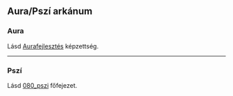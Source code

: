 ## Aura/Pszí arkánum

### Aura

Lásd [Aurafejlesztés](../kepzettsegek/aurafejlesztes.md) képzettség.

---
### Pszí

Lásd [080_pszi](../080_pszi.md) főfejezet.
